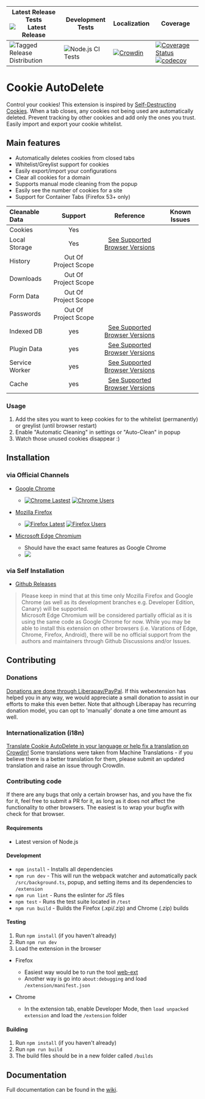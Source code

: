[link-amo]: https://addons.mozilla.org/en-US/firefox/addon/cookie-autodelete/
[link-cws]: https://chrome.google.com/webstore/detail/cookie-autodelete/fhcgjolkccmbidfldomjliifgaodjagh
[link-edge]: https://microsoftedge.microsoft.com/addons/detail/djkjpnciiommncecmdefpdllknjdmmmo

| Latest Release Tests ![Latest Release](https://img.shields.io/github/v/release/Cookie-AutoDelete/Cookie-AutoDelete) | Development Tests | Localization | Coverage |
| ------------------------------------------------------------------------------------------------------------------------------------------ | ---------------------------------------------------------------------------------------------------------------------------------------- | ---------------------------------------------------------------------------------------------------------------------------------- | ------------------------------------------------------------------------------------------------------------------------------------------------------------------------------------------------------------------------------------------------------------------------------------------------------------------------------------------------------------------------------------- |
| ![Tagged Release Distribution](https://github.com/Cookie-AutoDelete/Cookie-AutoDelete/workflows/Tagged%20Release%20Distribution/badge.svg) | ![Node.js CI Tests](https://github.com/Cookie-AutoDelete/Cookie-AutoDelete/workflows/Node.js%20CI%20Tests/badge.svg?branch=3.X.X-Branch) | [![Crowdin](https://d322cqt584bo4o.cloudfront.net/cookie-autodelete/localized.svg)](https://crowdin.com/project/cookie-autodelete) | [![Coverage Status](https://coveralls.io/repos/github/Cookie-AutoDelete/Cookie-AutoDelete/badge.svg?branch=3.X.X-Branch)](https://coveralls.io/github/Cookie-AutoDelete/Cookie-AutoDelete?branch=3.X.X-Branch) [![codecov](https://codecov.io/gh/Cookie-AutoDelete/Cookie-AutoDelete/branch/3.X.X-Branch/graph/badge.svg)](https://codecov.io/gh/Cookie-AutoDelete/Cookie-AutoDelete) |

# Cookie AutoDelete

Control your cookies! This extension is inspired by [Self-Destructing Cookies](https://addons.mozilla.org/en-US/firefox/addon/self-destructing-cookies/). When a tab closes, any cookies not being used are automatically deleted. Prevent tracking by other cookies and add only the ones you trust. Easily import and export your cookie whitelist.

## Main features

- Automatically deletes cookies from closed tabs
- Whitelist/Greylist support for cookies
- Easily export/import your configurations
- Clear all cookies for a domain
- Supports manual mode cleaning from the popup
- Easily see the number of cookies for a site
- Support for Container Tabs (Firefox 53+ only)

| Cleanable Data       | Support     | Reference     |Known Issues     |
| :------------- | :----------: | :-----------: |:-----------: |
|  Cookies | Yes   |     |
| Local Storage   | Yes |  [See Supported Browser Versions](https://github.com/Cookie-AutoDelete/Cookie-AutoDelete/wiki/Documentation#enable-localstorage-support)  | |
| History   | Out Of Project Scope |    | |
| Downloads   | Out Of Project Scope |    | |
| Form Data  | Out Of Project Scope |    | |
| Passwords   | Out Of Project Scope |    | |
| Indexed DB   | yes |  [See Supported Browser Versions](https://github.com/Cookie-AutoDelete/Cookie-AutoDelete/wiki/Documentation#enable-indexeddb-support)  | |
| Plugin Data   | yes |  [See Supported Browser Versions](https://github.com/Cookie-AutoDelete/Cookie-AutoDelete/wiki/Documentation#enable-plugin-data-support)  | |
| Service Worker   | yes |  [See Supported Browser Versions](https://github.com/Cookie-AutoDelete/Cookie-AutoDelete/wiki/Documentation#enable-service-workers-support)  | |
| Cache   | yes |  [See Supported Browser Versions](https://github.com/Cookie-AutoDelete/Cookie-AutoDelete/wiki/Documentation#enable-cache-support)  | |

### Usage

1. Add the sites you want to keep cookies for to the whitelist (permanently) or greylist (until browser restart)
2. Enable "Automatic Cleaning" in settings or "Auto-Clean" in popup
3. Watch those unused cookies disappear :)

## Installation

### via Official Channels

- [Google Chrome][link-cws]

  - [![Chrome Lastest](https://img.shields.io/chrome-web-store/v/fhcgjolkccmbidfldomjliifgaodjagh)][link-cws] [![Chrome Users](https://img.shields.io/chrome-web-store/users/fhcgjolkccmbidfldomjliifgaodjagh)][link-cws]

- [Mozilla Firefox][link-amo]
  - [![Firefox Latest](https://img.shields.io/amo/v/cookie-autodelete)][link-amo] [![Firefox Users](https://img.shields.io/amo/users/cookie-autodelete)][link-amo]
- [Microsoft Edge Chromium][link-edge]
  - Should have the exact same features as Google Chrome
  - [![](https://img.shields.io/badge/dynamic/json?label=edge%20chromium%20add-on&prefix=v&query=%24.version&url=https%3A%2F%2Fmicrosoftedge.microsoft.com%2Faddons%2Fgetproductdetailsbycrxid%2Fdjkjpnciiommncecmdefpdllknjdmmmo)][link-edge]

### via Self Installation

- [Github Releases](https://github.com/Cookie-AutoDelete/Cookie-AutoDelete/releases)

> Please keep in mind that at this time only Mozilla Firefox and Google Chrome (as well as its development branches e.g. Developer Edition, Canary) will be supported.  
> Microsoft Edge Chromium will be considered partially official as it is using the same code as Google Chrome for now.
> While you may be able to install this extension on other browsers (i.e. Varations of Edge, Chrome, Firefox, Android), there will be no official support from the authors and maintainers through Github Discussions and/or Issues.

## Contributing

### Donations

[Donations are done through Liberapay/PayPal](https://liberapay.com/CAD_Developers/). If this webextension has helped you in any way, we would appreciate a small donation to assist in our efforts to make this even better. Note that although Liberapay has recurring donation model, you can opt to 'manually' donate a one time amount as well.

### Internationalization (i18n)

[Translate Cookie AutoDelete in your language or help fix a translation on Crowdin!](https://crowdin.com/project/cookie-autodelete)
Some translations were taken from Machine Translations - if you believe there is a better translation for them, please submit an updated translation and raise an issue through CrowdIn.

### Contributing code

If there are any bugs that only a certain browser has, and you have the fix for it, feel free to submit a PR for it, as long as it does not affect the functionality to other browsers. The easiest is to wrap your bugfix with check for that browser.

#### Requirements

- Latest version of Node.js

#### Development

- `npm install` - Installs all dependencies
- `npm run dev` - This will run the webpack watcher and automatically pack `/src/background.ts`, popup, and setting items and its dependencies to `/extension`
- `npm run lint` - Runs the eslinter for JS files
- `npm test` - Runs the test suite located in `/test`
- `npm run build` - Builds the Firefox (.xpi/.zip) and Chrome (.zip) builds

#### Testing

1. Run `npm install` (if you haven't already)
2. Run `npm run dev`
3. Load the extension in the browser

- Firefox

  - Easiest way would be to run the tool [web-ext](https://developer.mozilla.org/en-US/Add-ons/WebExtensions/Getting_started_with_web-ext#Testing_out_an_extension)
  - Another way is go into `about:debugging` and load `/extension/manifest.json`

- Chrome
  - In the extension tab, enable Developer Mode, then `load unpacked extension` and load the `/extension` folder

#### Building

1. Run `npm install` (if you haven't already)
2. Run `npm run build`
3. The build files should be in a new folder called `/builds`

## Documentation

Full documentation can be found in the [wiki](https://github.com/Cookie-AutoDelete/Cookie-AutoDelete/wiki/Documentation).
